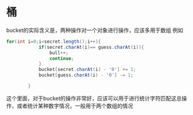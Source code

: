 # 桶
bucket的实际含义是，两种操作对一个对象进行操作，应该多用于数组
例如
```java
for(int i=0;i<secret.length();i++){
            if(secret.charAt(i)== guess.charAt(i)){
                bull++;
                continue;
            }
            bucket[secret.charAt(i) - '0'] += 1;
            bucket[guess.charAt(i) - '0'] -= 1;

        }
```

这个里面，对于bucket的操作非常好，应该可以用于进行统计字符匹配这总操作，或者统计某种数字情况，一般用于两个数组的情况
